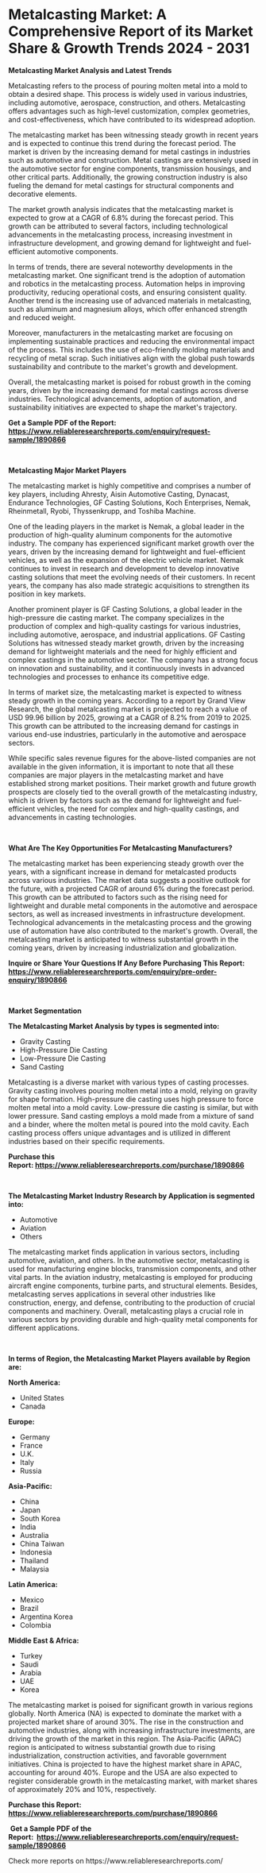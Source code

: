 <p><h1>Metalcasting Market: A Comprehensive Report of its Market Share & Growth Trends 2024 - 2031</h1></p><p><strong>Metalcasting Market Analysis and Latest Trends</strong></p>
<p><p>Metalcasting refers to the process of pouring molten metal into a mold to obtain a desired shape. This process is widely used in various industries, including automotive, aerospace, construction, and others. Metalcasting offers advantages such as high-level customization, complex geometries, and cost-effectiveness, which have contributed to its widespread adoption.</p><p>The metalcasting market has been witnessing steady growth in recent years and is expected to continue this trend during the forecast period. The market is driven by the increasing demand for metal castings in industries such as automotive and construction. Metal castings are extensively used in the automotive sector for engine components, transmission housings, and other critical parts. Additionally, the growing construction industry is also fueling the demand for metal castings for structural components and decorative elements.</p><p>The market growth analysis indicates that the metalcasting market is expected to grow at a CAGR of 6.8% during the forecast period. This growth can be attributed to several factors, including technological advancements in the metalcasting process, increasing investment in infrastructure development, and growing demand for lightweight and fuel-efficient automotive components.</p><p>In terms of trends, there are several noteworthy developments in the metalcasting market. One significant trend is the adoption of automation and robotics in the metalcasting process. Automation helps in improving productivity, reducing operational costs, and ensuring consistent quality. Another trend is the increasing use of advanced materials in metalcasting, such as aluminum and magnesium alloys, which offer enhanced strength and reduced weight.</p><p>Moreover, manufacturers in the metalcasting market are focusing on implementing sustainable practices and reducing the environmental impact of the process. This includes the use of eco-friendly molding materials and recycling of metal scrap. Such initiatives align with the global push towards sustainability and contribute to the market's growth and development.</p><p>Overall, the metalcasting market is poised for robust growth in the coming years, driven by the increasing demand for metal castings across diverse industries. Technological advancements, adoption of automation, and sustainability initiatives are expected to shape the market's trajectory.</p></p>
<p><strong>Get a Sample PDF of the Report:&nbsp; <a href="https://www.reliableresearchreports.com/enquiry/request-sample/1890866">https://www.reliableresearchreports.com/enquiry/request-sample/1890866</a></strong></p>
<p>&nbsp;</p>
<p><strong>Metalcasting Major Market Players</strong></p>
<p><p>The metalcasting market is highly competitive and comprises a number of key players, including Ahresty, Aisin Automotive Casting, Dynacast, Endurance Technologies, GF Casting Solutions, Koch Enterprises, Nemak, Rheinmetall, Ryobi, Thyssenkrupp, and Toshiba Machine. </p><p>One of the leading players in the market is Nemak, a global leader in the production of high-quality aluminum components for the automotive industry. The company has experienced significant market growth over the years, driven by the increasing demand for lightweight and fuel-efficient vehicles, as well as the expansion of the electric vehicle market. Nemak continues to invest in research and development to develop innovative casting solutions that meet the evolving needs of their customers. In recent years, the company has also made strategic acquisitions to strengthen its position in key markets.</p><p>Another prominent player is GF Casting Solutions, a global leader in the high-pressure die casting market. The company specializes in the production of complex and high-quality castings for various industries, including automotive, aerospace, and industrial applications. GF Casting Solutions has witnessed steady market growth, driven by the increasing demand for lightweight materials and the need for highly efficient and complex castings in the automotive sector. The company has a strong focus on innovation and sustainability, and it continuously invests in advanced technologies and processes to enhance its competitive edge.</p><p>In terms of market size, the metalcasting market is expected to witness steady growth in the coming years. According to a report by Grand View Research, the global metalcasting market is projected to reach a value of USD 99.96 billion by 2025, growing at a CAGR of 8.2% from 2019 to 2025. This growth can be attributed to the increasing demand for castings in various end-use industries, particularly in the automotive and aerospace sectors.</p><p>While specific sales revenue figures for the above-listed companies are not available in the given information, it is important to note that all these companies are major players in the metalcasting market and have established strong market positions. Their market growth and future growth prospects are closely tied to the overall growth of the metalcasting industry, which is driven by factors such as the demand for lightweight and fuel-efficient vehicles, the need for complex and high-quality castings, and advancements in casting technologies.</p></p>
<p>&nbsp;</p>
<p><strong>What Are The Key Opportunities For Metalcasting Manufacturers?</strong></p>
<p><p>The metalcasting market has been experiencing steady growth over the years, with a significant increase in demand for metalcasted products across various industries. The market data suggests a positive outlook for the future, with a projected CAGR of around 6% during the forecast period. This growth can be attributed to factors such as the rising need for lightweight and durable metal components in the automotive and aerospace sectors, as well as increased investments in infrastructure development. Technological advancements in the metalcasting process and the growing use of automation have also contributed to the market's growth. Overall, the metalcasting market is anticipated to witness substantial growth in the coming years, driven by increasing industrialization and globalization.</p></p>
<p><strong>Inquire or Share Your Questions If Any Before Purchasing This Report: <a href="https://www.reliableresearchreports.com/enquiry/pre-order-enquiry/1890866">https://www.reliableresearchreports.com/enquiry/pre-order-enquiry/1890866</a></strong></p>
<p>&nbsp;</p>
<p><strong>Market Segmentation</strong></p>
<p><strong>The Metalcasting Market Analysis by types is segmented into:</strong></p>
<p><ul><li>Gravity Casting</li><li>High-Pressure Die Casting</li><li>Low-Pressure Die Casting</li><li>Sand Casting</li></ul></p>
<p><p>Metalcasting is a diverse market with various types of casting processes. Gravity casting involves pouring molten metal into a mold, relying on gravity for shape formation. High-pressure die casting uses high pressure to force molten metal into a mold cavity. Low-pressure die casting is similar, but with lower pressure. Sand casting employs a mold made from a mixture of sand and a binder, where the molten metal is poured into the mold cavity. Each casting process offers unique advantages and is utilized in different industries based on their specific requirements.</p></p>
<p><strong>Purchase this Report:&nbsp;<a href="https://www.reliableresearchreports.com/purchase/1890866">https://www.reliableresearchreports.com/purchase/1890866</a></strong></p>
<p>&nbsp;</p>
<p><strong>The Metalcasting Market Industry Research by Application is segmented into:</strong></p>
<p><ul><li>Automotive</li><li>Aviation</li><li>Others</li></ul></p>
<p><p>The metalcasting market finds application in various sectors, including automotive, aviation, and others. In the automotive sector, metalcasting is used for manufacturing engine blocks, transmission components, and other vital parts. In the aviation industry, metalcasting is employed for producing aircraft engine components, turbine parts, and structural elements. Besides, metalcasting serves applications in several other industries like construction, energy, and defense, contributing to the production of crucial components and machinery. Overall, metalcasting plays a crucial role in various sectors by providing durable and high-quality metal components for different applications.</p></p>
<p>&nbsp;</p>
<p><strong>In terms of Region, the Metalcasting Market Players available by Region are:</strong></p>
<p>
    <p> <strong> North America: </strong>
        <ul>
            <li>United States</li>
            <li>Canada</li>
        </ul>
        </p> 
    <p> <strong> Europe: </strong>
        <ul>
            <li>Germany</li>
            <li>France</li>
            <li>U.K.</li>
            <li>Italy</li>
            <li>Russia</li>
        </ul>
        </p> 
    <p> <strong> Asia-Pacific: </strong>
        <ul>
            <li>China</li>
            <li>Japan</li>
            <li>South Korea</li>
            <li>India</li>
            <li>Australia</li>
            <li>China Taiwan</li>
            <li>Indonesia</li>
            <li>Thailand</li>
            <li>Malaysia</li>
        </ul>
        </p> 
    <p> <strong> Latin America: </strong>
        <ul>
            <li>Mexico</li>
            <li>Brazil</li>
            <li>Argentina Korea</li>
            <li>Colombia</li>
        </ul>
        </p> 
    <p> <strong> Middle East & Africa: </strong>
        <ul>
            <li>Turkey</li>
            <li>Saudi</li>
            <li>Arabia</li>
            <li>UAE</li>
            <li>Korea</li>
        </ul>
    </p>
    </p>
<p><p>The metalcasting market is poised for significant growth in various regions globally. North America (NA) is expected to dominate the market with a projected market share of around 30%. The rise in the construction and automotive industries, along with increasing infrastructure investments, are driving the growth of the market in this region. The Asia-Pacific (APAC) region is anticipated to witness substantial growth due to rising industrialization, construction activities, and favorable government initiatives. China is projected to have the highest market share in APAC, accounting for around 40%. Europe and the USA are also expected to register considerable growth in the metalcasting market, with market shares of approximately 20% and 10%, respectively.</p></p>
<p><strong>Purchase this Report: <a href="https://www.reliableresearchreports.com/purchase/1890866">https://www.reliableresearchreports.com/purchase/1890866</a></strong></p>
<p>&nbsp;<strong>Get a Sample PDF of the Report:&nbsp;&nbsp;<a href="https://www.reliableresearchreports.com/enquiry/request-sample/1890866">https://www.reliableresearchreports.com/enquiry/request-sample/1890866</a></strong></p>
<p><strong></strong></p>
<p>Check more reports on https://www.reliableresearchreports.com/</p>
